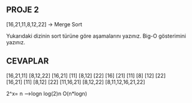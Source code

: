 ## PROJE 2 

[16,21,11,8,12,22] -> Merge Sort

Yukarıdaki dizinin sort türüne göre aşamalarını yazınız.
Big-O gösterimini yazınız.

## CEVAPLAR

  [16,21,11]        [8,12,22]
  [16,21]   [11]    [8,12]    [22]
  [16] [21] [11]    [8] [12]  [22]   
  [16,21] [11]      [8,12]  [22]
  [11,16,21]        [8,12,22]
  [8,11,12,16,21,22]
  
  2^x= n -->logn
  log(2)n 
  O(n*logn)
  
  
  
  
  
